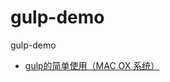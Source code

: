 # gulp-demo
gulp-demo
* [gulp的简单使用（MAC OX 系统）](https://blog.csdn.net/songchunmin_/article/details/51690572)